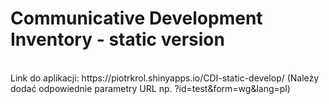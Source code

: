 # Communicative Development Inventory - static version
<br/>
Link do aplikacji: https://piotrkrol.shinyapps.io/CDI-static-develop/ (Należy dodać odpowiednie parametry URL np. ?id=test&form=wg&lang=pl)